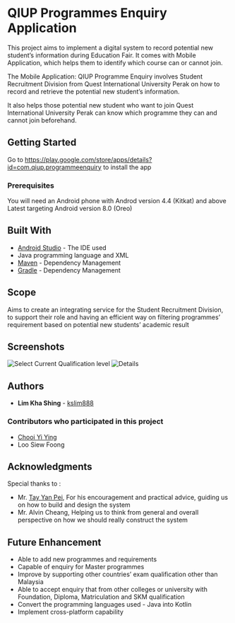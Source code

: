 # QIUP Programmes Enquiry Application

This project aims to implement a digital system to record potential new student’s information during Education Fair.
It comes with Mobile Application, which helps them to identify which course can or cannot join.

The Mobile Application: QIUP Programme Enquiry involves Student Recruitment Division from Quest International University Perak on how to record and retrieve the potential new student’s information. 

It also helps those potential new student who want to join Quest International University Perak can know which programme they can and cannot join beforehand.

## Getting Started
Go to https://play.google.com/store/apps/details?id=com.qiup.programmeenquiry to install the app

### Prerequisites
You will need an Android phone with Androd version 4.4 (Kitkat) and above
Latest targeting Android version 8.0 (Oreo)

## Built With
* [Android Studio](https://developer.android.com/studio/index.html) - The IDE used
* Java programming language and XML 
* [Maven](https://maven.apache.org/)  - Dependency Management
* [Gradle](https://gradle.org/) - Dependency Management

## Scope
Aims to create an integrating service for the Student Recruitment Division, to support their role and having an efficient way on filtering programmes’ requirement based on potential new students’ academic result

## Screenshots
![Select Current Qualification level](https://lh3.googleusercontent.com/ypZIB4jrI6gHxdgpdJdMBqNe-A9FzljBleCvIokb_frtb0GcoYhBd0dDW_E7CMSAQkOd=w720-h310-rw)
![Details](https://lh3.googleusercontent.com/_gfZneZQn2IIF0h-qBYXLD5cPQ0-tspynkxG6Q8Q59koyhZDqa91C4Lakd8BDjtZ4A=w720-h310-rw)

## Authors
* **Lim Kha Shing** - [kslim888](https://github.com/kslim888)

### Contributors who participated in this project
* [Chooi Yi Ying](https://www.facebook.com/Yying.1008)
* Loo Siew Foong

## Acknowledgments
Special thanks to :
* Mr. [Tay Yan Pei](https://www.linkedin.com/in/yenpei), For his encouragement and practical advice, guiding us on how to build and design the system
* Mr. Alvin Cheang, Helping us to think from general and overall perspective on how we should really construct the system

## Future Enhancement
* Able to add new programmes and requirements
* Capable of enquiry for Master programmes
* Improve by supporting other countries’ exam qualification other than Malaysia
* Able to accept enquiry that from other colleges or university with Foundation, Diploma, Matriculation and SKM qualification
* Convert the programming languages used - Java into Kotlin
* Implement cross-platform capability 
